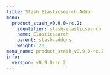 ```yaml
---
title: Stash Elasticsearch Addon
menu:
  product_stash_v0.9.0-rc.2:
    identifier: stash-elasticsearch
    name: Elasticsearch
    parent: stash-addons
    weight: 20
menu_name: product_stash_v0.9.0-rc.2
info:
  version: v0.9.0-rc.2
---
```


